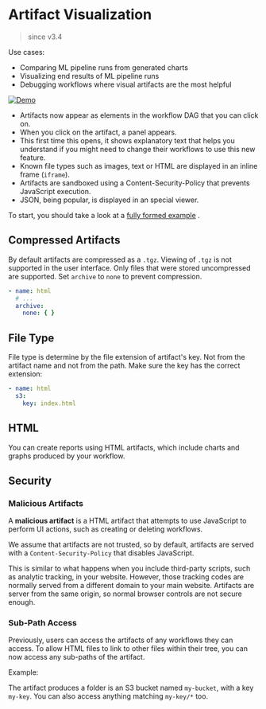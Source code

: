 # Artifact Visualization

> since v3.4

Use cases:

* Comparing ML pipeline runs from generated charts
* Visualizing end results of ML pipeline runs
* Debugging workflows where visual artifacts are the most helpful

[![Demo](https://img.youtube.com/vi/whoRfYY9Fhk/0.jpg)](https://youtu.be/whoRfYY9Fhk)

* Artifacts now appear as elements in the workflow DAG that you can click on.
* When you click on the artifact, a panel appears.
* This first time this opens, it shows explanatory text that helps you understand if you might need to change their
  workflows to use this new feature.
* Known file types such as images, text or HTML are displayed in an inline frame (`iframe`).
* Artifacts are sandboxed using a Content-Security-Policy that prevents JavaScript execution.
* JSON, being popular, is displayed in an special viewer.

To start, you should take a look at
a [fully formed example](https://github.com/argoproj/argo-workflows/blob/master/examples/artifacts-workflowtemplate.yaml)
.

## Compressed Artifacts

By default artifacts are compressed as a `.tgz`. Viewing of `.tgz` is not supported in the user interface. Only files
that were stored uncompressed are supported. Set `archive` to `none` to prevent compression.

```yaml
- name: html
  # ...
  archive:
    none: { }
```

## File Type

File type is determine by the file extension of artifact's key. Not from the artifact name and not from the path. Make
sure the key has the correct extension:

```yaml
- name: html
  s3:
    key: index.html
```

## HTML

You can create reports using HTML artifacts, which include charts and graphs produced by your workflow.

## Security

### Malicious Artifacts

A **malicious artifact** is a HTML artifact that attempts to use JavaScript to perform UI actions, such as creating or
deleting workflows.

We assume that artifacts are not trusted, so by default, artifacts are served with a `Content-Security-Policy` that
disables JavaScript.

This is similar to what happens when you include third-party scripts, such as analytic tracking, in your website.
However, those tracking codes are normally served from a different domain to your main website. Artifacts are server
from the same origin, so normal browser controls are not secure enough.

### Sub-Path Access

Previously, users can access the artifacts of any workflows they can access. To allow HTML files to link to other files
within their tree, you can now access any sub-paths of the artifact.

Example:

The artifact produces a folder is an S3 bucket named `my-bucket`, with a key `my-key`. You can also access anything
matching `my-key/*` too.
